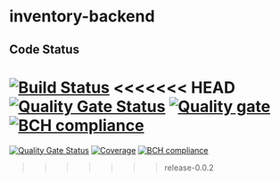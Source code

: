 # inventory-backend
## Code Status
[![Build Status](https://travis-ci.com/hugo098/inventory-backend.svg?branch=develop)](https://travis-ci.com/hugo098/inventory-backend)
<<<<<<< HEAD
[![Quality Gate Status](https://sonarcloud.io/api/project_badges/measure?project=inventory-backend&metric=alert_status)](https://sonarcloud.io/dashboard?id=inventory-backend)
[![Quality gate](https://sonarcloud.io/api/project_badges/quality_gate?project=inventory-backend)](https://sonarcloud.io/dashboard?id=inventory-backend)
[![BCH compliance](https://bettercodehub.com/edge/badge/hugo098/inventory-backend?branch=develop)](https://bettercodehub.com/)
=======
[![Quality Gate Status](https://sonarcloud.io/api/project_badges/measure?project=hugo098_inventory-backend&metric=alert_status)](https://sonarcloud.io/dashboard?id=hugo098_inventory-backend)
[![Coverage](https://sonarcloud.io/api/project_badges/measure?project=hugo098_inventory-backend&metric=coverage)](https://sonarcloud.io/dashboard?id=hugo098_inventory-backend)
[![BCH compliance](https://bettercodehub.com/edge/badge/hugo098/inventory-backend?branch=develop)](https://bettercodehub.com/)
>>>>>>> release-0.0.2
